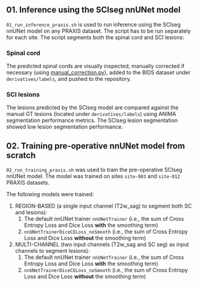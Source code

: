 
## 01. Inference using the SCIseg nnUNet model

`01_run_inference_praxis.sh` is used to run inference using the SCIseg nnUNet model on any PRAXIS dataset. The script 
has to be run separately for each site.
The script segments both the spinal cord and SCI lesions:

### Spinal cord

The predicted spinal cords are visually inspected, manually corrected if necessary (using [manual_correction.py](https://github.com/spinalcordtoolbox/manual-correction/blob/main/manual_correction.py)), 
added to the BIDS dataset under `derivatives/labels`, and pushed to the repository.

### SCI lesions

The lesions predicted by the SCIseg model are compared against the manual GT lesions (located under `derivatives/labels`) 
using ANIMA segmentation performance metrics. The SCIseg lesion segmentation showed low lesion segmentation performance.

## 02. Training pre-operative nnUNet model from scratch

`02_run_training_praxis.sh` was used to train the pre-operative SCIseg nnUNet model. The model was trained on sites 
`site-003` and `site-012` PRAXIS datasets.

The following models were trained:
1. REGION-BASED (a single input channel (T2w_sag) to segment both SC and lesions):
   1. The default nnUNet trainer `nnUNetTrainer` (i.e., the sum of Cross Entropy Loss and Dice Loss **with** the smoothing term)
   2. `nnUNetTrainerDiceCELoss_noSmooth` (i.e., the sum of Cross Entropy Loss and Dice Loss **without** the smoothing term)
2. MULTI-CHANNEL (two input channels (T2w_sag and SC seg) as input channels to segment lesions):
   1. The default nnUNet trainer `nnUNetTrainer` (i.e., the sum of Cross Entropy Loss and Dice Loss **with** the smoothing term)
   2. `nnUNetTrainerDiceCELoss_noSmooth` (i.e., the sum of Cross Entropy Loss and Dice Loss **without** the smoothing term)